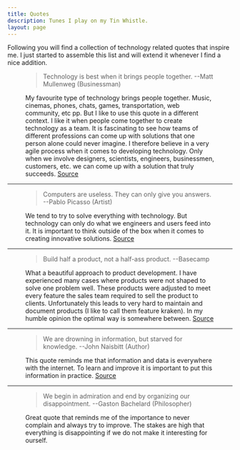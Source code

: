 ```yaml
---
title: Quotes
description: Tunes I play on my Tin Whistle.
layout: page
---
```


Following you will find a collection of technology related quotes that inspire me. I just started to assemble this list and will extend it whenever I find a nice addition.

<figure>

> Technology is best when it brings people together.
> --Matt Mullenweg (Businessman)

<figcaption>

My favourite type of technology brings people together. Music, cinemas, phones, chats, games, transportation, web community, etc pp. But I like to use this quote in a different context. I like it when people come together to create technology as a team. It is fascinating to see how teams of different professions can come up with solutions that one person alone could never imagine. I therefore believe in a very agile process when it comes to developing technology. Only when we involve designers, scientists, engineers, businessmen, customers, etc. we can come up with a solution that truly succeeds. [Source](https://www.brainyquote.com/quotes/matt_mullenweg_541097)

</figcaption>

</figure>


---

<figure>

> Computers are useless. They can only give you answers.
> --Pablo Picasso (Artist)

<figcaption>

We tend to try to solve everything with technology. But technology can only do what we engineers and users feed into it. It is important to think outside of the box when it comes to creating innovative solutions. [Source](https://www.brainyquote.com/quotes/pablo_picasso_102018)

</figcaption>

</figure>

---

<figure>

> Build half a product, not a half-ass product.
> --Basecamp

<figcaption>

What a beautiful approach to product development. I have experienced many cases where products were not shaped to solve one problem well. These products were adjusted to meet every feature the sales team required to sell the product to clients. Unfortunately this leads to very hard to maintain and document products (I like to call them feature kraken). In my humble opinion the optimal way is somewhere between. [Source](https://basecamp.com/gettingreal/05.1-half-not-half-assed)

</figcaption>

</figure>

---

<figure>

> We are drowning in information, but starved for knowledge.
> --John Naisbitt (Author)

<figcaption>

This quote reminds me that information and data is everywhere with the internet. To learn and improve it is important to put this information in practice. [Source](https://www.brainyquote.com/quotes/john_naisbitt_382513)

</figcaption>

</figure>

---

<figure>

> We begin in admiration and end by organizing our disappointment.
> --Gaston Bachelard (Philosopher)

<figcaption>

Great quote that reminds me of the importance to never complain and always try to improve. The stakes are high that everything is disappointing if we do not make it interesting for ourself.

</figcaption>

</figure>